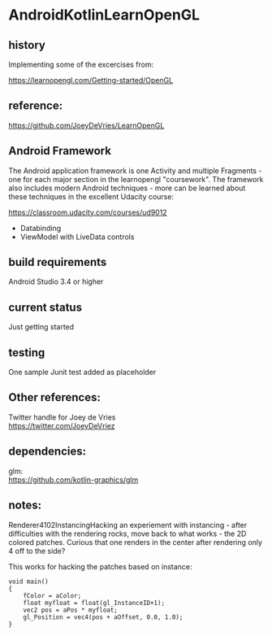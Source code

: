 AndroidKotlinLearnOpenGL
==========================

history
---------

Implementing some of the excercises from:

https://learnopengl.com/Getting-started/OpenGL

reference:
-----------------

https://github.com/JoeyDeVries/LearnOpenGL

Android Framework
-----------------
The Android application framework is one Activity and multiple Fragments - one for each major section
in the learnopengl "coursework".  The framework also includes modern Android techniques - more
can be learned about these techniques in the excellent Udacity course:

https://classroom.udacity.com/courses/ud9012

- Databinding
- ViewModel with LiveData controls

build requirements
------------------
Android Studio 3.4 or higher

current status
---------------
Just getting started

testing
---------

One sample Junit test added as placeholder

Other references:
------------------

Twitter handle for Joey de Vries
<br>
https://twitter.com/JoeyDeVriez

dependencies:
--------------

glm:<br>
https://github.com/kotlin-graphics/glm


notes:
--------------
Renderer4102InstancingHacking
an experiement with instancing - after difficulties with the
rendering rocks, move back to what works - the 2D colored patches.
Curious that one renders in the center after rendering only 4 off to the side?

This works for hacking the patches based on instance:

    void main()
    {
        fColor = aColor;
        float myfloat = float(gl_InstanceID+1);
        vec2 pos = aPos * myfloat;
        gl_Position = vec4(pos + aOffset, 0.0, 1.0);
    }

